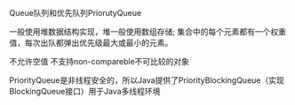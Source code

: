 Queue队列和优先队列PriorutyQueue


一般使用堆数据结构实现，堆一般使用数组存储;
集合中的每个元素都有一个权重值，每次出队都弹出优先级最大或最小的元素。

不允许空值
不支持non-compareble不可比较的对象

PriorityQueue是非线程安全的，所以Java提供了PriorityBlockingQueue（实现BlockingQueue接口）用于Java多线程环境